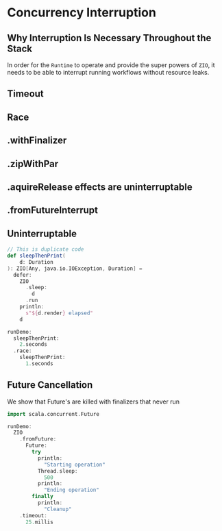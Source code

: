 # Concurrency Interruption

## Why Interruption Is Necessary Throughout the Stack
In order for the `Runtime`  to operate and provide the super powers of `ZIO`, it needs to be able to interrupt running workflows without resource leaks.

## Timeout
## Race

## .withFinalizer
## .zipWithPar
## .aquireRelease effects are uninterruptable
## .fromFutureInterrupt

## Uninterruptable


```scala mdoc
// This is duplicate code
def sleepThenPrint(
    d: Duration
): ZIO[Any, java.io.IOException, Duration] =
  defer:
    ZIO
      .sleep:
        d
      .run
    println:
      s"${d.render} elapsed"
    d
```

```scala mdoc
runDemo:
  sleepThenPrint:
    2.seconds
  .race:
    sleepThenPrint:
      1.seconds
```

## Future Cancellation

We show that Future's are killed with finalizers that never run

```scala mdoc
import scala.concurrent.Future

runDemo:
  ZIO
    .fromFuture:
      Future:
        try
          println:
            "Starting operation"
          Thread.sleep:
            500
          println:
            "Ending operation"
        finally
          println:
            "Cleanup"
    .timeout:
      25.millis
```
